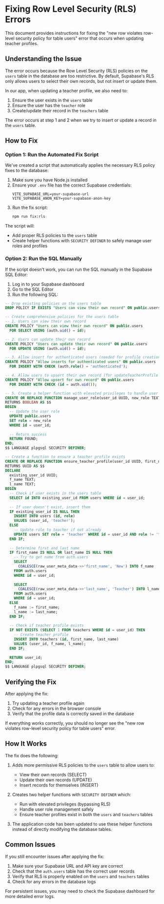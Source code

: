 # Fixing Row Level Security (RLS) Errors

This document provides instructions for fixing the "new row violates row-level security policy for table users" error that occurs when updating teacher profiles.

## Understanding the Issue

The error occurs because the Row Level Security (RLS) policies on the `users` table in the database are too restrictive. By default, Supabase's RLS only allows users to select their own records, but not insert or update them.

In our app, when updating a teacher profile, we also need to:

1. Ensure the user exists in the `users` table
2. Ensure the user has the `teacher` role
3. Create/update their record in the `teachers` table

The error occurs at step 1 and 2 when we try to insert or update a record in the `users` table.

## How to Fix

### Option 1: Run the Automated Fix Script

We've created a script that automatically applies the necessary RLS policy fixes to the database:

1. Make sure you have Node.js installed
2. Ensure your `.env` file has the correct Supabase credentials:
   ```
   VITE_SUPABASE_URL=your-supabase-url
   VITE_SUPABASE_ANON_KEY=your-supabase-anon-key
   ```
3. Run the fix script:
   ```bash
   npm run fix:rls
   ```

The script will:
- Add proper RLS policies to the `users` table
- Create helper functions with `SECURITY DEFINER` to safely manage user roles and profiles

### Option 2: Run the SQL Manually

If the script doesn't work, you can run the SQL manually in the Supabase SQL Editor:

1. Log in to your Supabase dashboard
2. Go to the SQL Editor
3. Run the following SQL:

```sql
-- Drop existing policies on the users table
DROP POLICY IF EXISTS "Users can view their own record" ON public.users;

-- Create comprehensive policies for the users table
-- 1. Users can view their own record
CREATE POLICY "Users can view their own record" ON public.users
  FOR SELECT USING (auth.uid() = id);

-- 2. Users can update their own record
CREATE POLICY "Users can update their own record" ON public.users
  FOR UPDATE USING (auth.uid() = id);

-- 3. Allow insert for authenticated users (needed for profile creation/update)
CREATE POLICY "Allow inserts for authenticated users" ON public.users
  FOR INSERT WITH CHECK (auth.role() = 'authenticated');

-- 4. Allow users to upsert their own record (for updateTeacherProfile function)
CREATE POLICY "Allow upsert for own record" ON public.users
  FOR INSERT WITH CHECK (id = auth.uid());

-- 5. Create a helper function with elevated privileges to handle user operations
CREATE OR REPLACE FUNCTION manage_user_role(user_id UUID, new_role TEXT)
RETURNS BOOLEAN AS $$
BEGIN
  -- Update the user role
  UPDATE public.users
  SET role = new_role
  WHERE id = user_id;
  
  -- Return success
  RETURN FOUND;
END;
$$ LANGUAGE plpgsql SECURITY DEFINER;

-- Create a function to ensure a teacher profile exists
CREATE OR REPLACE FUNCTION ensure_teacher_profile(user_id UUID, first_name TEXT DEFAULT NULL, last_name TEXT DEFAULT NULL)
RETURNS UUID AS $$
DECLARE
  existing_user_id UUID;
  f_name TEXT;
  l_name TEXT;
BEGIN
  -- Check if user exists in the users table
  SELECT id INTO existing_user_id FROM users WHERE id = user_id;
  
  -- If user doesn't exist, insert them
  IF existing_user_id IS NULL THEN
    INSERT INTO users (id, role)
    VALUES (user_id, 'teacher');
  ELSE
    -- Update role to teacher if not already
    UPDATE users SET role = 'teacher' WHERE id = user_id AND role != 'teacher';
  END IF;
  
  -- Determine first and last name
  IF first_name IS NULL OR last_name IS NULL THEN
    -- Try to get name from auth.users
    SELECT 
      COALESCE(raw_user_meta_data->>'first_name', 'New') INTO f_name
    FROM auth.users
    WHERE id = user_id;
    
    SELECT 
      COALESCE(raw_user_meta_data->>'last_name', 'Teacher') INTO l_name
    FROM auth.users
    WHERE id = user_id;
  ELSE
    f_name := first_name;
    l_name := last_name;
  END IF;
  
  -- Check if teacher profile exists
  IF NOT EXISTS (SELECT 1 FROM teachers WHERE id = user_id) THEN
    -- Create teacher profile
    INSERT INTO teachers (id, first_name, last_name)
    VALUES (user_id, f_name, l_name);
  END IF;
  
  RETURN user_id;
END;
$$ LANGUAGE plpgsql SECURITY DEFINER;
```

## Verifying the Fix

After applying the fix:

1. Try updating a teacher profile again
2. Check for any errors in the browser console
3. Verify that the profile data is correctly saved in the database

If everything works correctly, you should no longer see the "new row violates row-level security policy for table users" error.

## How It Works

The fix does the following:

1. Adds more permissive RLS policies to the `users` table to allow users to:
   - View their own records (SELECT)
   - Update their own records (UPDATE)
   - Insert records for themselves (INSERT)

2. Creates two helper functions with `SECURITY DEFINER` which:
   - Run with elevated privileges (bypassing RLS)
   - Handle user role management safely
   - Ensure teacher profiles exist in both the `users` and `teachers` tables

3. The application code has been updated to use these helper functions instead of directly modifying the database tables.

## Common Issues

If you still encounter issues after applying the fix:

1. Make sure your Supabase URL and API key are correct
2. Check that the `auth.users` table has the correct user records
3. Verify that RLS is properly enabled on the `users` and `teachers` tables
4. Check for any errors in the database logs

For persistent issues, you may need to check the Supabase dashboard for more detailed error logs. 